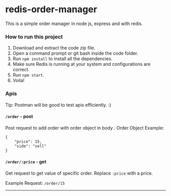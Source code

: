 # redis-order-manager

This is a simple order manager in node js, express and with redis.

### How to run this project

1. Download and extract the code zip file.
2. Open a command prompt or git bash inside the code folder.
3. Run `npm install` to install all the dependencies.
4. Make sure Redis is running at your system and configurations are correct.
5. Run `npm start`.
6. Voila!

### Apis
Tip: Postman will be good to test apis efficiently. :)

#### `/order` - post
Post request to add order with order object in body .
Order Object Example: 
```
{
	"price": 15,
	"side": "sell"
}
```

#### `/order/:price` - get
Get request to get value of specific order. Replace `:price` with a price.

Example Request:
`/order/15`

---

